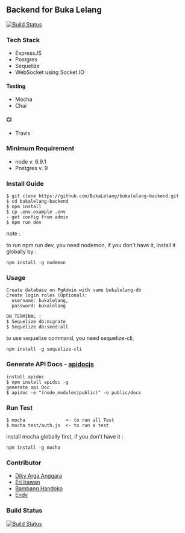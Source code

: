 ## Backend for Buka Lelang
[![Build Status](https://travis-ci.org/BukaLelang/bukalelang-backend.svg?branch=master)](https://travis-ci.org/BukaLelang/bukalelang-backend)

### Tech Stack
- ExpressJS
- Postgres
- Sequelize
- WebSocket using Socket.IO

#### Testing
- Mocha
- Chai

#### CI
- Travis

### Minimum Requirement
- node v. 6.9.1
- Postgres v. 9

### Install Guide

```
$ git clone https://github.com/BukaLelang/bukalelang-backend.git
$ cd bukalelang-backend
$ npm install
$ cp .env.example .env
- get config from admin
$ npm run dev
```

note :

to run npm run dev, you need nodemon, if you don't have it, install it globally by :
```
npm install -g nodemon
```

### Usage
```
Create database on PgAdmin with name bukalelang-db
Create login roles (Optional):
  username: bukalelang,
  password: bukalelang

ON TERMINAL :
$ Sequelize db:migrate
$ Sequelize db:seed:all
```

to use sequelize command, you need sequelize-cli,
```
npm install -g sequelize-cli
```

### Generate API Docs - [apidocjs](http://apidocjs.com/)
```
install apidoc
$ npm install apidoc -g
generate api Doc
$ apidoc -e "(node_modules|public)" -o public/docs
```

### Run Test
```
$ mocha               <- to run all Test
$ mocha test/auth.js  <- to run a test
```

install mocha globally first, if you don't have it :
```
npm install -g mocha
```

### Contributor
- [Diky Arga Anggara](http://github.com/dikyarga)
- [Eri Irawan](http://github.com/MrEi91)
- [Bambang Handoko](https://github.com/mrhandoko)
- [Endy](https://github.com/pisanggoreng)

### Build Status
[![Build Status](https://travis-ci.org/BukaLelang/bukalelang-backend.svg?branch=master)](https://travis-ci.org/BukaLelang/bukalelang-backend)
